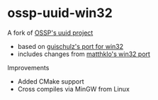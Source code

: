 # ossp-uuid-win32

A fork of [OSSP's uuid project](http://www.ossp.org/pkg/lib/uuid/)

* based on [guischulz's port for win32](https://github.com/guischulz/ossp-uuid-win32) 
* includes changes from [matthklo's win32 port](https://sourceforge.net/projects/osspuuidwin32/)

Improvements
* Added CMake support
* Cross compiles via MinGW from Linux
